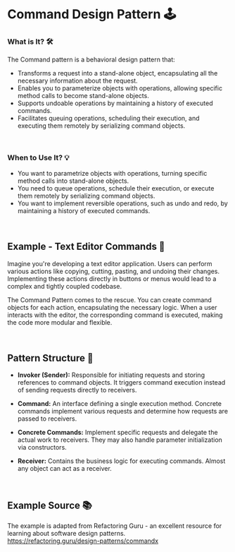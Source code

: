 # Command Design Pattern 🕹️

### What is It? 🛠️

The Command pattern is a behavioral design pattern that:

- Transforms a request into a stand-alone object, encapsulating all the necessary information about the request.
- Enables you to parameterize objects with operations, allowing specific method calls to become stand-alone objects.
- Supports undoable operations by maintaining a history of executed commands.
- Facilitates queuing operations, scheduling their execution, and executing them remotely by serializing command objects.


<br>

### When to Use It? 💡

- You want to parametrize objects with operations, turning specific method calls into stand-alone objects.
- You need to queue operations, schedule their execution, or execute them remotely by serializing command objects.
- You want to implement reversible operations, such as undo and redo, by maintaining a history of executed commands.

<br>

## Example - Text Editor Commands 📄

Imagine you're developing a text editor application. Users can perform various actions like copying, cutting, pasting, and undoing their changes. Implementing these actions directly in buttons or menus would lead to a complex and tightly coupled codebase.

The Command Pattern comes to the rescue. You can create command objects for each action, encapsulating the necessary logic. When a user interacts with the editor, the corresponding command is executed, making the code more modular and flexible.

<br>

## Pattern Structure 🧩

- **Invoker (Sender):** Responsible for initiating requests and storing references to command objects. It triggers command execution instead of sending requests directly to receivers.

- **Command:** An interface defining a single execution method. Concrete commands implement various requests and determine how requests are passed to receivers.

- **Concrete Commands:** Implement specific requests and delegate the actual work to receivers. They may also handle parameter initialization via constructors.

- **Receiver:** Contains the business logic for executing commands. Almost any object can act as a receiver.





<br>

## Example Source 📚

The example is adapted from Refactoring Guru - an excellent resource for learning about software design patterns. <br>
https://refactoring.guru/design-patterns/commandx